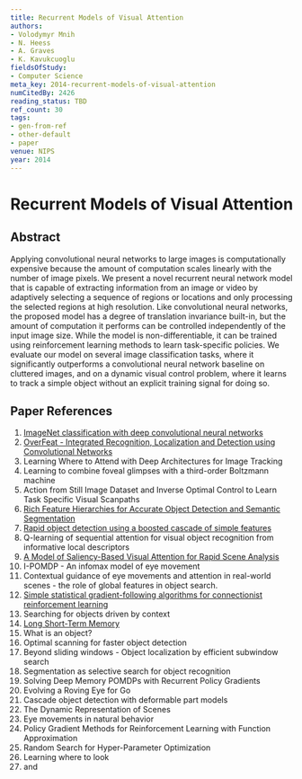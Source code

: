```yaml
---
title: Recurrent Models of Visual Attention
authors:
- Volodymyr Mnih
- N. Heess
- A. Graves
- K. Kavukcuoglu
fieldsOfStudy:
- Computer Science
meta_key: 2014-recurrent-models-of-visual-attention
numCitedBy: 2426
reading_status: TBD
ref_count: 30
tags:
- gen-from-ref
- other-default
- paper
venue: NIPS
year: 2014
---
```


# Recurrent Models of Visual Attention

## Abstract

Applying convolutional neural networks to large images is computationally expensive because the amount of computation scales linearly with the number of image pixels. We present a novel recurrent neural network model that is capable of extracting information from an image or video by adaptively selecting a sequence of regions or locations and only processing the selected regions at high resolution. Like convolutional neural networks, the proposed model has a degree of translation invariance built-in, but the amount of computation it performs can be controlled independently of the input image size. While the model is non-differentiable, it can be trained using reinforcement learning methods to learn task-specific policies. We evaluate our model on several image classification tasks, where it significantly outperforms a convolutional neural network baseline on cluttered images, and on a dynamic visual control problem, where it learns to track a simple object without an explicit training signal for doing so.

## Paper References

1. [ImageNet classification with deep convolutional neural networks](2012-imagenet-classification-with-deep-convolutional-neural-networks)
2. [OverFeat - Integrated Recognition, Localization and Detection using Convolutional Networks](2014-overfeat-integrated-recognition-localization-and-detection-using-convolutional-networks)
3. Learning Where to Attend with Deep Architectures for Image Tracking
4. Learning to combine foveal glimpses with a third-order Boltzmann machine
5. Action from Still Image Dataset and Inverse Optimal Control to Learn Task Specific Visual Scanpaths
6. [Rich Feature Hierarchies for Accurate Object Detection and Semantic Segmentation](2014-rich-feature-hierarchies-for-accurate-object-detection-and-semantic-segmentation)
7. [Rapid object detection using a boosted cascade of simple features](2001-rapid-object-detection-using-a-boosted-cascade-of-simple-features)
8. Q-learning of sequential attention for visual object recognition from informative local descriptors
9. [A Model of Saliency-Based Visual Attention for Rapid Scene Analysis](2009-a-model-of-saliency-based-visual-attention-for-rapid-scene-analysis)
10. I-POMDP - An infomax model of eye movement
11. Contextual guidance of eye movements and attention in real-world scenes - the role of global features in object search.
12. [Simple statistical gradient-following algorithms for connectionist reinforcement learning](2004-simple-statistical-gradient-following-algorithms-for-connectionist-reinforcement-learning)
13. Searching for objects driven by context
14. [Long Short-Term Memory](1997-long-short-term-memory)
15. What is an object?
16. Optimal scanning for faster object detection
17. Beyond sliding windows - Object localization by efficient subwindow search
18. Segmentation as selective search for object recognition
19. Solving Deep Memory POMDPs with Recurrent Policy Gradients
20. Evolving a Roving Eye for Go
21. Cascade object detection with deformable part models
22. The Dynamic Representation of Scenes
23. Eye movements in natural behavior
24. Policy Gradient Methods for Reinforcement Learning with Function Approximation
25. Random Search for Hyper-Parameter Optimization
26. Learning where to look
27. and
